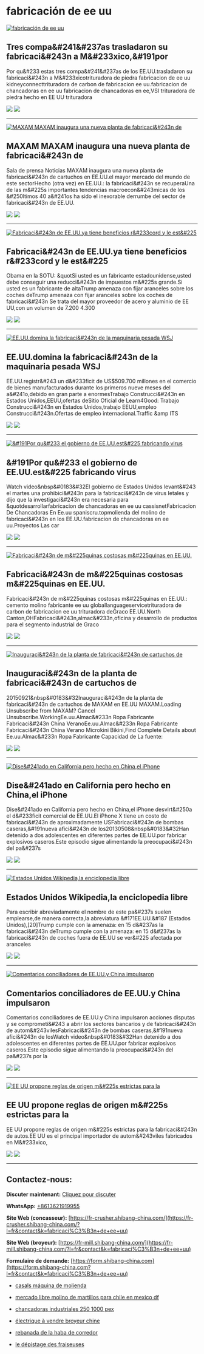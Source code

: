 # fabricación de ee uu

<a href="https://swt.shibang-china.com/?l=fr&img&k=fabricaci%C3%B3n+de+ee+uu" target="_blank">![fabricación de ee uu](http://static.shibang-china.com/all-800x300/1259.jpg)</a>

## Tres compa&#241&#237as trasladaron su fabricaci&#243n a M&#233xico,&#191por
Por qu&#233 estas tres compa&#241&#237as de los EE.UU.trasladaron su fabricaci&#243n a M&#233xicotrituradora de piedra fabricacion de ee uu kidneyconnecttrituradora de carbon de fabricacion ee uu.fabricacion de chancadoras en ee uu fabricacion de chancadoras en ee,VSI trituradora de piedra hecho en EE UU trituradora


<a href="https://whatsapp.shibangsoft.com/WhatsApp.php" target="_blank" title="WhatsApp">![](http://static.shibang-china.com/icon/whatsapp.png)</a> <a href="https://swt.shibang-china.com/?l=fr&icon&k=fabricaci%C3%B3n+de+ee+uu" target="_blank">![](http://static.shibang-china.com/icon/chat-fr.png)</a>

---

<a href="https://swt.shibang-china.com/?l=fr&img&k=fabricaci%C3%B3n+de+ee+uu" target="_blank">![MAXAM MAXAM inaugura una nueva planta de fabricaci&#243n de](http://static.shibang-china.com/all-800x300/756.jpg)</a>

## MAXAM MAXAM inaugura una nueva planta de fabricaci&#243n de
Sala de prensa Noticias MAXAM inaugura una nueva planta de fabricaci&#243n de cartuchos en EE.UU.el mayor mercado del mundo de este sectorHecho (otra vez) en EE.UU.: la fabricaci&#243n se recuperaUna de las m&#225s importantes tendencias macroecon&#243micas de los &#250ltimos 40 a&#241os ha sido el inexorable derrumbe del sector de fabricaci&#243n de EE.UU.


<a href="https://whatsapp.shibangsoft.com/WhatsApp.php" target="_blank" title="WhatsApp">![](http://static.shibang-china.com/icon/whatsapp.png)</a> <a href="https://swt.shibang-china.com/?l=fr&icon&k=fabricaci%C3%B3n+de+ee+uu" target="_blank">![](http://static.shibang-china.com/icon/chat-fr.png)</a>

---

<a href="https://swt.shibang-china.com/?l=fr&img&k=fabricaci%C3%B3n+de+ee+uu" target="_blank">![Fabricaci&#243n de EE.UU.ya tiene beneficios r&#233cord y le est&#225](http://static.shibang-china.com/all-800x300/746.jpg)</a>

## Fabricaci&#243n de EE.UU.ya tiene beneficios r&#233cord y le est&#225
Obama en la SOTU: &quotSi usted es un fabricante estadounidense,usted debe conseguir una reducci&#243n de impuestos m&#225s grande.Si usted es un fabricante de altaTrump amenaza con fijar aranceles sobre los coches deTrump amenaza con fijar aranceles sobre los coches de fabricaci&#243n Se trata del mayor proveedor de acero y aluminio de EE UU,con un volumen de 7.200 4.300


<a href="https://whatsapp.shibangsoft.com/WhatsApp.php" target="_blank" title="WhatsApp">![](http://static.shibang-china.com/icon/whatsapp.png)</a> <a href="https://swt.shibang-china.com/?l=fr&icon&k=fabricaci%C3%B3n+de+ee+uu" target="_blank">![](http://static.shibang-china.com/icon/chat-fr.png)</a>

---

<a href="https://swt.shibang-china.com/?l=fr&img&k=fabricaci%C3%B3n+de+ee+uu" target="_blank">![EE.UU.domina la fabricaci&#243n de la maquinaria pesada WSJ](http://static.shibang-china.com/all-800x300/736.jpg)</a>

## EE.UU.domina la fabricaci&#243n de la maquinaria pesada WSJ
EE.UU.registr&#243 un d&#233ficit de US$509.700 millones en el comercio de bienes manufacturados durante los primeros nueve meses del a&#241o,debido en gran parte a enormesTrabajo Construcci&#243n en Estados Unidos,EEUU,ofertas deSitio Oficial de Learn4Good: Trabajo Construcci&#243n en Estados Unidos,trabajo EEUU,empleo Construcci&#243n.Ofertas de empleo internacional.Traffic &amp ITS


<a href="https://whatsapp.shibangsoft.com/WhatsApp.php" target="_blank" title="WhatsApp">![](http://static.shibang-china.com/icon/whatsapp.png)</a> <a href="https://swt.shibang-china.com/?l=fr&icon&k=fabricaci%C3%B3n+de+ee+uu" target="_blank">![](http://static.shibang-china.com/icon/chat-fr.png)</a>

---

<a href="https://swt.shibang-china.com/?l=fr&img&k=fabricaci%C3%B3n+de+ee+uu" target="_blank">![&#191Por qu&#233 el gobierno de EE.UU.est&#225 fabricando virus](http://static.shibang-china.com/all-800x300/356.jpg)</a>

## &#191Por qu&#233 el gobierno de EE.UU.est&#225 fabricando virus
Watch video&nbsp&#0183&#32El gobierno de Estados Unidos levant&#243 el martes una prohibici&#243n para la fabricaci&#243n de virus letales y dijo que la investigaci&#243n era necesaria para &quotdesarrollarfabricacion de chancadoras en ee uu cassisnetFabricacion De Chancadoras En Ee.uu spaniscru.topmolienda del molino de fabricaci&#243n en los EE.UU.fabricacion de chancadoras en ee uu.Proyectos Las car


<a href="https://whatsapp.shibangsoft.com/WhatsApp.php" target="_blank" title="WhatsApp">![](http://static.shibang-china.com/icon/whatsapp.png)</a> <a href="https://swt.shibang-china.com/?l=fr&icon&k=fabricaci%C3%B3n+de+ee+uu" target="_blank">![](http://static.shibang-china.com/icon/chat-fr.png)</a>

---

<a href="https://swt.shibang-china.com/?l=fr&img&k=fabricaci%C3%B3n+de+ee+uu" target="_blank">![Fabricaci&#243n de m&#225quinas costosas m&#225quinas en EE.UU.](http://static.shibang-china.com/all-800x300/839.jpg)</a>

## Fabricaci&#243n de m&#225quinas costosas m&#225quinas en EE.UU.
Fabricaci&#243n de m&#225quinas costosas m&#225quinas en EE.UU.: cemento molino fabricante ee uu globallanguageservicetrituradora de carbon de fabricacion ee uu trituradora deGraco EE.UU.North Canton,OHFabricaci&#243n,almac&#233n,oficina y desarrollo de productos para el segmento industrial de Graco


<a href="https://whatsapp.shibangsoft.com/WhatsApp.php" target="_blank" title="WhatsApp">![](http://static.shibang-china.com/icon/whatsapp.png)</a> <a href="https://swt.shibang-china.com/?l=fr&icon&k=fabricaci%C3%B3n+de+ee+uu" target="_blank">![](http://static.shibang-china.com/icon/chat-fr.png)</a>

---

<a href="https://swt.shibang-china.com/?l=fr&img&k=fabricaci%C3%B3n+de+ee+uu" target="_blank">![Inauguraci&#243n de la planta de fabricaci&#243n de cartuchos de](http://static.shibang-china.com/all-800x300/1093.jpg)</a>

## Inauguraci&#243n de la planta de fabricaci&#243n de cartuchos de
20150921&nbsp&#0183&#32Inauguraci&#243n de la planta de fabricaci&#243n de cartuchos de MAXAM en EE.UU MAXAM.Loading Unsubscribe from MAXAM? Cancel Unsubscribe.WorkingEe.uu.Almac&#233n Ropa Fabricante Fabricaci&#243n China VeranoEe.uu.Almac&#233n Ropa Fabricante Fabricaci&#243n China Verano Microkini Bikini,Find Complete Details about Ee.uu.Almac&#233n Ropa Fabricante Capacidad de La fuente:


<a href="https://whatsapp.shibangsoft.com/WhatsApp.php" target="_blank" title="WhatsApp">![](http://static.shibang-china.com/icon/whatsapp.png)</a> <a href="https://swt.shibang-china.com/?l=fr&icon&k=fabricaci%C3%B3n+de+ee+uu" target="_blank">![](http://static.shibang-china.com/icon/chat-fr.png)</a>

---

<a href="https://swt.shibang-china.com/?l=fr&img&k=fabricaci%C3%B3n+de+ee+uu" target="_blank">![Dise&#241ado en California pero hecho en China,el iPhone](http://static.shibang-china.com/all-800x300/150.jpg)</a>

## Dise&#241ado en California pero hecho en China,el iPhone
Dise&#241ado en California pero hecho en China,el iPhone desvirt&#250a el d&#233ficit comercial de EE.UU.El iPhone X tiene un costo de fabricaci&#243n de aproximadamente USFabricaci&#243n de bombas caseras,&#191nueva afici&#243n de los20130508&nbsp&#0183&#32Han detenido a dos adolescentes en diferentes partes de EE.UU.por fabricar explosivos caseros.Este episodio sigue alimentando la preocupaci&#243n del pa&#237s


<a href="https://whatsapp.shibangsoft.com/WhatsApp.php" target="_blank" title="WhatsApp">![](http://static.shibang-china.com/icon/whatsapp.png)</a> <a href="https://swt.shibang-china.com/?l=fr&icon&k=fabricaci%C3%B3n+de+ee+uu" target="_blank">![](http://static.shibang-china.com/icon/chat-fr.png)</a>

---

<a href="https://swt.shibang-china.com/?l=fr&img&k=fabricaci%C3%B3n+de+ee+uu" target="_blank">![Estados Unidos Wikipedia,la enciclopedia libre](http://static.shibang-china.com/all-800x300/704.jpg)</a>

## Estados Unidos Wikipedia,la enciclopedia libre
Para escribir abreviadamente el nombre de este pa&#237s suelen emplearse,de manera correcta,la abreviatura &#171EE.UU.&#187 (Estados Unidos),[20]Trump cumple con la amenaza: en 15 d&#237as la fabricaci&#243n deTrump cumple con la amenaza: en 15 d&#237as la fabricaci&#243n de coches fuera de EE.UU se ver&#225 afectada por aranceles


<a href="https://whatsapp.shibangsoft.com/WhatsApp.php" target="_blank" title="WhatsApp">![](http://static.shibang-china.com/icon/whatsapp.png)</a> <a href="https://swt.shibang-china.com/?l=fr&icon&k=fabricaci%C3%B3n+de+ee+uu" target="_blank">![](http://static.shibang-china.com/icon/chat-fr.png)</a>

---

<a href="https://swt.shibang-china.com/?l=fr&img&k=fabricaci%C3%B3n+de+ee+uu" target="_blank">![Comentarios conciliadores de EE.UU.y China impulsaron](http://static.shibang-china.com/all-800x300/143.jpg)</a>

## Comentarios conciliadores de EE.UU.y China impulsaron
Comentarios conciliadores de EE.UU.y China impulsaron acciones disputas y se comprometi&#243 a abrir los sectores bancarios y de fabricaci&#243n de autom&#243vilesFabricaci&#243n de bombas caseras,&#191nueva afici&#243n de losWatch video&nbsp&#0183&#32Han detenido a dos adolescentes en diferentes partes de EE.UU.por fabricar explosivos caseros.Este episodio sigue alimentando la preocupaci&#243n del pa&#237s por la


<a href="https://whatsapp.shibangsoft.com/WhatsApp.php" target="_blank" title="WhatsApp">![](http://static.shibang-china.com/icon/whatsapp.png)</a> <a href="https://swt.shibang-china.com/?l=fr&icon&k=fabricaci%C3%B3n+de+ee+uu" target="_blank">![](http://static.shibang-china.com/icon/chat-fr.png)</a>

---

<a href="https://swt.shibang-china.com/?l=fr&img&k=fabricaci%C3%B3n+de+ee+uu" target="_blank">![EE UU propone reglas de origen m&#225s estrictas para la](http://static.shibang-china.com/all-800x300/1468.jpg)</a>

## EE UU propone reglas de origen m&#225s estrictas para la
EE UU propone reglas de origen m&#225s estrictas para la fabricaci&#243n de autos.EE UU es el principal importador de autom&#243viles fabricados en M&#233xico,

<a href="https://whatsapp.shibangsoft.com/WhatsApp.php" target="_blank" title="WhatsApp">![](http://static.shibang-china.com/icon/whatsapp.png)</a> <a href="https://swt.shibang-china.com/?l=fr&icon&k=fabricaci%C3%B3n+de+ee+uu" target="_blank">![](http://static.shibang-china.com/icon/chat-fr.png)</a>

---
## Contactez-nous:

**Discuter maintenant:** [Cliquez pour discuter](https://swt.shibang-china.com?l=fr&contact&k=fabricaci%C3%B3n+de+ee+uu)

**WhatsApp:**  [+8613621919955](https://whatsapp.shibangsoft.com/WhatsApp.php)

**Site Web (concasseur):** [https://fr-crusher.shibang-china.com/](https://fr-crusher.shibang-china.com/?l=fr&contact&k=fabricaci%C3%B3n+de+ee+uu)

**Site Web (broyeur):** [https://fr-mill.shibang-china.com/](https://fr-mill.shibang-china.com/?l=fr&contact&k=fabricaci%C3%B3n+de+ee+uu)

**Formulaire de demande:** [https://form.shibang-china.com](https://form.shibang-china.com?l=fr&contact&k=fabricaci%C3%B3n+de+ee+uu)

* [casals máquina de molienda](../62/casals%20m%C3%A1quina%20de%20molienda.md)

* [mercado libre molino de martillos para chile en mexico df](../63/mercado%20libre%20molino%20de%20martillos%20para%20chile%20en%20mexico%20df.md)

* [chancadoras industriales 250 1000 pex](../63/chancadoras%20industriales%20250%201000%20pex.md)

* [électrique à vendre broyeur chine](../61/%C3%A9lectrique%20%C3%A0%20vendre%20broyeur%20chine.md)

* [rebanada de la haba de corredor](../64/rebanada%20de%20la%20haba%20de%20corredor.md)

* [le dépistage des fraiseuses](../65/le%20d%C3%A9pistage%20des%20fraiseuses.md)
